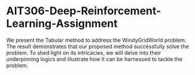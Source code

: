 # AIT306-Deep-Reinforcement-Learning-Assignment
We present the Tabular method to address the WindyGridWorld problem. The result demonstrates that our proposed method successfully solve the problem. To shed light on its intricacies, we will delve into their underpinning logics and illustrate how it can be harnessed to tackle the problem. 
